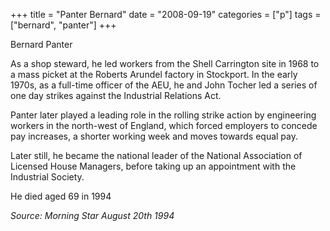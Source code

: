 +++
title = "Panter Bernard"
date = "2008-09-19"
categories = ["p"]
tags = ["bernard", "panter"]
+++

Bernard Panter

As a shop steward, he led workers from the Shell Carrington site in 1968 to a mass picket at the Roberts Arundel factory in Stockport. In the early 1970s, as a full-time officer of the AEU, he and John Tocher led a series of one day strikes against the Industrial Relations Act.

Panter later played a leading role in the rolling strike action by engineering workers in the north-west of England, which forced employers to concede pay increases, a shorter working week and moves towards equal pay.

Later still, he became the national leader of the National Association of Licensed House Managers, before taking up an appointment with the Industrial Society.

He died aged 69 in 1994

_Source: Morning Star August 20th 1994_
